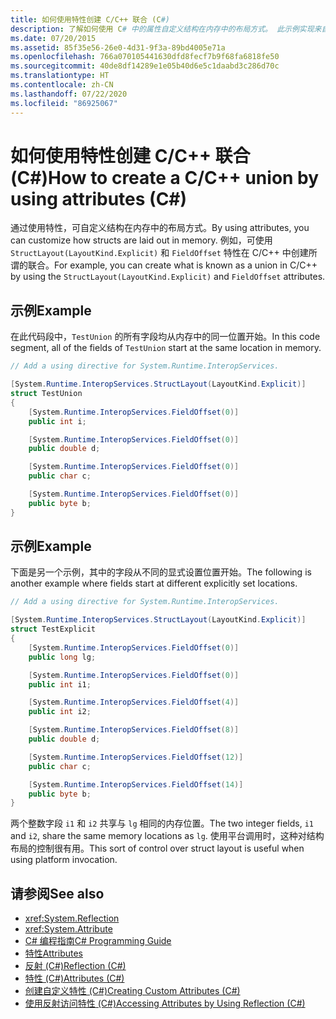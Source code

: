 ```yaml
---
title: 如何使用特性创建 C/C++ 联合 (C#)
description: 了解如何使用 C# 中的属性自定义结构在内存中的布局方式。 此示例实现来自 C/C++ 的 union 的等效项。
ms.date: 07/20/2015
ms.assetid: 85f35e56-26e0-4d31-9f3a-89bd4005e71a
ms.openlocfilehash: 766a070105441630dfd8fecf7b9f68fa6818fe50
ms.sourcegitcommit: 40de8df14289e1e05b40d6e5c1daabd3c286d70c
ms.translationtype: HT
ms.contentlocale: zh-CN
ms.lasthandoff: 07/22/2020
ms.locfileid: "86925067"
---
```

# <a name="how-to-create-a-cc-union-by-using-attributes-c"></a><span data-ttu-id="d0e1d-104">如何使用特性创建 C/C++ 联合 (C#)</span><span class="sxs-lookup"><span data-stu-id="d0e1d-104">How to create a C/C++ union by using attributes (C#)</span></span>

<span data-ttu-id="d0e1d-105">通过使用特性，可自定义结构在内存中的布局方式。</span><span class="sxs-lookup"><span data-stu-id="d0e1d-105">By using attributes, you can customize how structs are laid out in memory.</span></span> <span data-ttu-id="d0e1d-106">例如，可使用 `StructLayout(LayoutKind.Explicit)` 和 `FieldOffset` 特性在 C/C++ 中创建所谓的联合。</span><span class="sxs-lookup"><span data-stu-id="d0e1d-106">For example, you can create what is known as a union in C/C++ by using the `StructLayout(LayoutKind.Explicit)` and `FieldOffset` attributes.</span></span>

## <a name="example"></a><span data-ttu-id="d0e1d-107">示例</span><span class="sxs-lookup"><span data-stu-id="d0e1d-107">Example</span></span>

<span data-ttu-id="d0e1d-108">在此代码段中，`TestUnion` 的所有字段均从内存中的同一位置开始。</span><span class="sxs-lookup"><span data-stu-id="d0e1d-108">In this code segment, all of the fields of `TestUnion` start at the same location in memory.</span></span>

```csharp
// Add a using directive for System.Runtime.InteropServices.

[System.Runtime.InteropServices.StructLayout(LayoutKind.Explicit)]
struct TestUnion
{
    [System.Runtime.InteropServices.FieldOffset(0)]
    public int i;

    [System.Runtime.InteropServices.FieldOffset(0)]
    public double d;

    [System.Runtime.InteropServices.FieldOffset(0)]
    public char c;

    [System.Runtime.InteropServices.FieldOffset(0)]
    public byte b;
}
```

## <a name="example"></a><span data-ttu-id="d0e1d-109">示例</span><span class="sxs-lookup"><span data-stu-id="d0e1d-109">Example</span></span>

<span data-ttu-id="d0e1d-110">下面是另一个示例，其中的字段从不同的显式设置位置开始。</span><span class="sxs-lookup"><span data-stu-id="d0e1d-110">The following is another example where fields start at different explicitly set locations.</span></span>

```csharp
// Add a using directive for System.Runtime.InteropServices.

[System.Runtime.InteropServices.StructLayout(LayoutKind.Explicit)]
struct TestExplicit
{
    [System.Runtime.InteropServices.FieldOffset(0)]
    public long lg;

    [System.Runtime.InteropServices.FieldOffset(0)]
    public int i1;

    [System.Runtime.InteropServices.FieldOffset(4)]
    public int i2;

    [System.Runtime.InteropServices.FieldOffset(8)]
    public double d;

    [System.Runtime.InteropServices.FieldOffset(12)]
    public char c;

    [System.Runtime.InteropServices.FieldOffset(14)]
    public byte b;
}
```

<span data-ttu-id="d0e1d-111">两个整数字段 `i1` 和 `i2` 共享与 `lg` 相同的内存位置。</span><span class="sxs-lookup"><span data-stu-id="d0e1d-111">The two integer fields, `i1` and `i2`, share the same memory locations as `lg`.</span></span> <span data-ttu-id="d0e1d-112">使用平台调用时，这种对结构布局的控制很有用。</span><span class="sxs-lookup"><span data-stu-id="d0e1d-112">This sort of control over struct layout is useful when using platform invocation.</span></span>

## <a name="see-also"></a><span data-ttu-id="d0e1d-113">请参阅</span><span class="sxs-lookup"><span data-stu-id="d0e1d-113">See also</span></span>

- <xref:System.Reflection>
- <xref:System.Attribute>
- [<span data-ttu-id="d0e1d-114">C# 编程指南</span><span class="sxs-lookup"><span data-stu-id="d0e1d-114">C# Programming Guide</span></span>](../../index.md)
- [<span data-ttu-id="d0e1d-115">特性</span><span class="sxs-lookup"><span data-stu-id="d0e1d-115">Attributes</span></span>](../../../../standard/attributes/index.md)
- [<span data-ttu-id="d0e1d-116">反射 (C#)</span><span class="sxs-lookup"><span data-stu-id="d0e1d-116">Reflection (C#)</span></span>](../reflection.md)
- [<span data-ttu-id="d0e1d-117">特性 (C#)</span><span class="sxs-lookup"><span data-stu-id="d0e1d-117">Attributes (C#)</span></span>](index.md)
- [<span data-ttu-id="d0e1d-118">创建自定义特性 (C#)</span><span class="sxs-lookup"><span data-stu-id="d0e1d-118">Creating Custom Attributes (C#)</span></span>](creating-custom-attributes.md)
- [<span data-ttu-id="d0e1d-119">使用反射访问特性 (C#)</span><span class="sxs-lookup"><span data-stu-id="d0e1d-119">Accessing Attributes by Using Reflection (C#)</span></span>](accessing-attributes-by-using-reflection.md)
